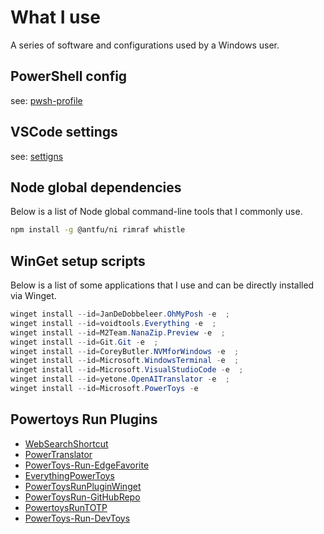 # What I use

A series of software and configurations used by a Windows user.

## PowerShell config

see: [pwsh-profile](https://github.com/Daydreamer-riri/pwsh-profile/)

## VSCode settings

see: [settigns](./vscode-settings.json)

## Node global dependencies

Below is a list of Node global command-line tools that I commonly use.

```bash
npm install -g @antfu/ni rimraf whistle
```

## WinGet setup scripts

Below is a list of some applications that I use and can be directly installed via Winget.

```ps1
winget install --id=JanDeDobbeleer.OhMyPosh -e  ;
winget install --id=voidtools.Everything -e  ;
winget install --id=M2Team.NanaZip.Preview -e  ;
winget install --id=Git.Git -e  ;
winget install --id=CoreyButler.NVMforWindows -e  ;
winget install --id=Microsoft.WindowsTerminal -e  ;
winget install --id=Microsoft.VisualStudioCode -e  ;
winget install --id=yetone.OpenAITranslator -e  ;
winget install --id=Microsoft.PowerToys -e
```

## Powertoys Run Plugins

- [WebSearchShortcut](https://github.com/Daydreamer-riri/PowerToys-Run-WebSearchShortcut)
- [PowerTranslator](https://github.com/N0I0C0K/PowerTranslator)
- [PowerToys-Run-EdgeFavorite](https://github.com/davidegiacometti/PowerToys-Run-EdgeFavorite)
- [EverythingPowerToys](https://github.com/lin-ycv/EverythingPowerToys)
- [PowerToysRunPluginWinget](https://github.com/bostrot/PowerToysRunPluginWinget)
- [PowerToysRun-GitHubRepo](https://github.com/8LWXpg/PowerToysRun-GitHubRepo)
- [PowertoysRunTOTP](https://github.com/KawaiiZapic/PowertoysRunTOTP)
- [PowerToys-Run-DevToys](https://github.com/davidegiacometti/PowerToys-Run-DevToys)
